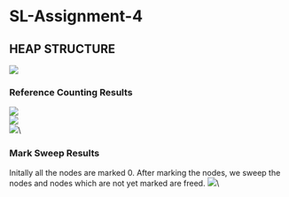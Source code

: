 # SL-Assignment-4
## HEAP STRUCTURE
![](https://github.com/msi-67/SL-Assignment-4/blob/main/Heap_structure.jpeg)
### Reference Counting Results
![](https://github.com/msi-67/SL-Assignment-4/blob/main/Screenshot%20from%202022-04-19%2021-05-58.png)\
![](https://github.com/msi-67/SL-Assignment-4/blob/main/Screenshot%20from%202022-04-19%2021-06-06.png)\
![](https://github.com/msi-67/SL-Assignment-4/blob/main/Screenshot%20from%202022-04-19%2021-06-10.png)\
### Mark Sweep Results
Initally all the nodes are marked 0. After marking the nodes, we sweep the nodes and nodes which are not yet marked are freed.
![](https://github.com/msi-67/SL-Assignment-4/blob/main/Screenshot%20from%202022-04-19%2021-19-27.png)\
